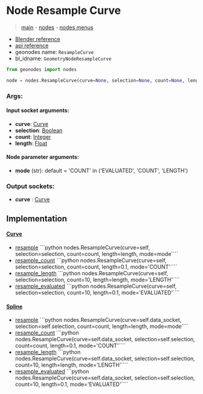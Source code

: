 # Node Resample Curve

> [main](../structure.md) - [nodes](nodes.md) - [nodes menus](nodes_menus.md)

- [Blender reference](https://docs.blender.org/manual/en/latest/modeling/geometry_nodes/curve/resample_curve.html)
- [api reference](https://docs.blender.org/api/current/bpy.types.GeometryNodeResampleCurve.html)
- geonodes name: `ResampleCurve`
- bl_idname: `GeometryNodeResampleCurve`

```python
from geonodes import nodes

node = nodes.ResampleCurve(curve=None, selection=None, count=None, length=None, mode='COUNT')
```

### Args:

#### Input socket arguments:

- **curve**: [Curve](Curve.md)
- **selection**: [Boolean](Boolean.md)
- **count**: [Integer](Integer.md)
- **length**: [Float](Float.md)

#### Node parameter arguments:

- **mode** (str): default = 'COUNT' in ('EVALUATED', 'COUNT', 'LENGTH')

### Output sockets:

- **curve** : [Curve](Curve.md)

## Implementation

#### [Curve](Curve.md)

 - [resample](Curve.md#resample) ```python nodes.ResampleCurve(curve=self, selection=selection, count=count, length=length, mode=mode````
 - [resample_count](Curve.md#resample_count) ```python nodes.ResampleCurve(curve=self, selection=selection, count=count, length=0.1, mode='COUNT'````
 - [resample_length](Curve.md#resample_length) ```python nodes.ResampleCurve(curve=self, selection=selection, count=10, length=length, mode='LENGTH'````
 - [resample_evaluated](Curve.md#resample_evaluated) ```python nodes.ResampleCurve(curve=self, selection=selection, count=10, length=0.1, mode='EVALUATED'````
#### [Spline](Spline.md)

 - [resample](Spline.md#resample) ```python nodes.ResampleCurve(curve=self.data_socket, selection=self.selection, count=count, length=length, mode=mode````
 - [resample_count](Spline.md#resample_count) ```python nodes.ResampleCurve(curve=self.data_socket, selection=self.selection, count=count, length=0.1, mode='COUNT'````
 - [resample_length](Spline.md#resample_length) ```python nodes.ResampleCurve(curve=self.data_socket, selection=self.selection, count=10, length=length, mode='LENGTH'````
 - [resample_evaluated](Spline.md#resample_evaluated) ```python nodes.ResampleCurve(curve=self.data_socket, selection=self.selection, count=10, length=0.1, mode='EVALUATED'````
